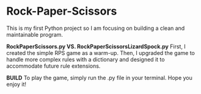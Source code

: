 # Rock-Paper-Scissors
This is my first Python project so I am focusing on building a clean and maintainable program.

**RockPaperScissors.py VS. RockPaperScissorsLizardSpock.py**
First, I created the simple RPS game as a warm-up.
Then, I upgraded the game to handle more complex rules with a dictionary and designed it to accommodate future rule extensions. 

**BUILD**
To play the game, simply run the .py file in your terminal.
Hope you enjoy it!
